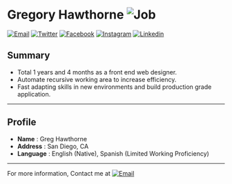 # Gregory Hawthorne ![Job](https://img.shields.io/badge/looking__for__creative_opportunities-true-brightgreen.svg)

<a href="mailto:ghawthorne@me.com">![Email](https://img.shields.io/badge/email-ghawthorne@me.com-ea4335.svg)</a>
<a href="https://twitter.com/gshawthorne">![Twitter](https://img.shields.io/badge/twitter-@gshawthorne-1da1f2.svg)</a>
<a href="https://fb.com/gregory.hawthorne.1">![Facebook](https://img.shields.io/badge/facebook-greghawthorne-3b5998.svg)</a>
<a href="https://instagram.com/greghawthorne/">![Instagram](https://img.shields.io/badge/instagram-@greghawthorne-e1306c.svg)</a>
<a href="https://kr.linkedin.com/in/greg-hawthorne-9a568012/">![Linkedin](https://img.shields.io/badge/linkedin-greghawthorne-0077b5.svg)</a>


## Summary
- Total 1 years and 4 months as a front end web designer.
- Automate recursive working area to increase efficiency.
- Fast adapting skills in new environments and build production grade application.

----

## Profile
* **Name** : Greg Hawthorne
* **Address** : San Diego, CA
* **Language** :  English (Native), Spanish (Limited Working Proficiency)

----



For more information, Contact me at <a href="mailto:ghawthorne@me.com">![Email](https://img.shields.io/badge/email-ghawthorne@me.com-ea4335.svg)</a>
